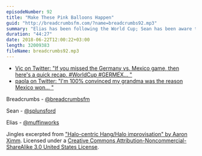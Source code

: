 ```yaml
---
episodeNumber: 92
title: "Make These Pink Balloons Happen"
guid: "http://breadcrumbsfm.com/?name=breadcrumbs92.mp3"
summary: "Elias has been following the World Cup; Sean has been aware that it’s happening. They discuss expectations in sports and in the workplace and how expectations affect performance."
duration: "44:27"
date: 2018-06-22T12:00:22+03:00
length: 32009383
fileName: breadcrumbs92.mp3
---
```


- [Vic on Twitter: "If you missed the Germany vs. Mexico game, then here's a quick recap. #WorldCup #GERMEX… "](https://twitter.com/snapbackkillah/status/1008397189142335488?s=12)
- [paola on Twitter: "I'm 100% convinced my grandma was the reason Mexico won… "](https://twitter.com/paola__janet/status/1008468354938605574?s=12)

Breadcrumbs - [@breadcrumbsfm](https://twitter.com/breadcrumbsfm)

Sean - [@splunsford](https://twitter.com/splunsford)

Elias - [@muffinworks](https://twitter.com/muffinworks)

Jingles excerpted from ["Halo-centric Hang/Halo improvisation" by Aaron Ximm](http://freemusicarchive.org/music/aaron_ximm/handpans_and_the_hang/). Licensed under a [Creative Commons Attribution-Noncommercial-ShareAlike 3.0 United States License](http://creativecommons.org/licenses/by-nc-sa/3.0/us/).